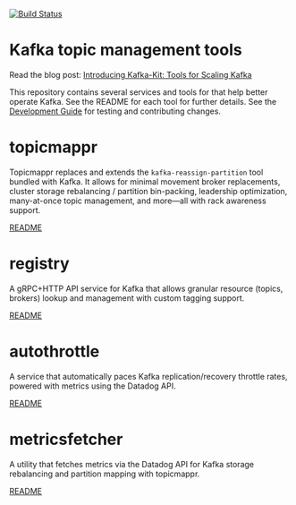 [![Build Status](https://travis-ci.org/DataDog/kafka-kit.svg?branch=master)](https://travis-ci.org/DataDog/kafka-kit)

# Kafka topic management tools

Read the blog post: [Introducing Kafka-Kit: Tools for Scaling Kafka](https://www.datadoghq.com/blog/engineering/introducing-kafka-kit-tools-for-scaling-kafka/)

This repository contains several services and tools for that help better operate Kafka. See the README for each tool for further details. See the [Development Guide](https://github.com/DataDog/kafka-kit/wiki/Development-Guide) for testing and contributing changes.

# topicmappr
Topicmappr replaces and extends the `kafka-reassign-partition` tool bundled with Kafka. It allows for minimal movement broker replacements, cluster storage rebalancing / partition bin-packing, leadership optimization, many-at-once topic management, and more—all with rack awareness support.

[README](cmd/topicmappr)

# registry
A gRPC+HTTP API service for Kafka that allows granular resource (topics, brokers) lookup and management with custom tagging support.

[README](cmd/registry)

# autothrottle
A service that automatically paces Kafka replication/recovery throttle rates, powered with metrics using the Datadog API.

[README](cmd/autothrottle)

# metricsfetcher
A utility that fetches metrics via the Datadog API for Kafka storage rebalancing and partition mapping with topicmappr.

[README](cmd/metricsfetcher)
